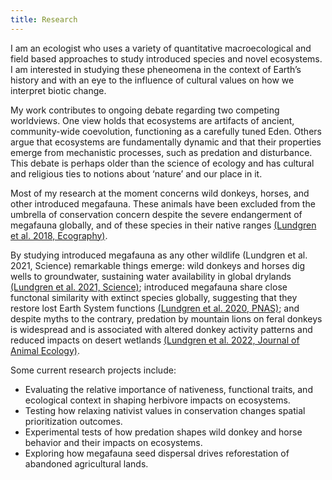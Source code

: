 ```yaml
---
title: Research
---
```


I am an ecologist who uses a variety of quantitative macroecological and field based approaches to study introduced species and novel ecosystems. I am interested in studying these pheneomena in the context of Earth’s history and with an eye to the influence of cultural values on how we interpret biotic change.

My work contributes to ongoing debate regarding two competing worldviews. One view holds that ecosystems are artifacts of ancient, community-wide coevolution, functioning as a carefully tuned Eden. Others argue that ecosystems are fundamentally dynamic and that their properties emerge from mechanistic processes, such as predation and disturbance. This debate is perhaps older than the science of ecology and has cultural and religious ties to notions about ‘nature’ and our place in it.

Most of my research at the moment concerns wild donkeys, horses, and other introduced megafauna. These animals have been excluded from the umbrella of conservation concern despite the severe endangerment of megafauna globally, and of these species in their native ranges [(Lundgren et al. 2018, Ecography)]().

By studying introduced megafauna as any other wildlife (Lundgren et al. 2021, Science) remarkable things emerge: wild donkeys and horses dig wells to groundwater, sustaining water availability in global drylands [(Lundgren et al. 2021, Science)](); introduced megafauna share close functonal similarity with extinct species globally, suggesting that they restore lost Earth System functions [(Lundgren et al. 2020, PNAS)](); and despite myths to the contrary, predation by mountain lions on feral donkeys is widespread and is associated with altered donkey activity patterns and reduced impacts on desert wetlands [(Lundgren et al. 2022, Journal of Animal Ecology)]().

Some current research projects include:

+ Evaluating the relative importance of nativeness, functional traits, and ecological context in shaping herbivore impacts on ecosystems.
+ Testing how relaxing nativist values in conservation changes spatial prioritization outcomes.
+ Experimental tests of how predation shapes wild donkey and horse behavior and their impacts on ecosystems.
+ Exploring how megafauna seed dispersal drives reforestation of abandoned agricultural lands.
